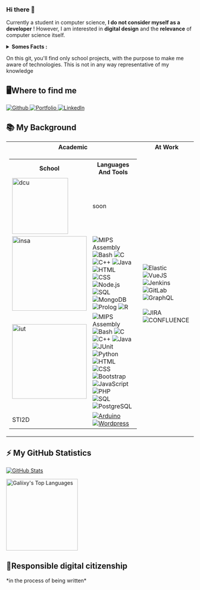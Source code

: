 ### Hi there 👋
Currently a student in computer science, <strong>I do not consider myself as a developer</strong> ! However, I am interested in <strong>digital design</strong> and the <strong>relevance</strong> of computer science itself. 


<details>
  <summary><strong>Somes Facts :</strong></summary>
<ul>
   25% of the applications in the world are never used
</ul>
<ul>
  10 to 50% of the software could be removed without causing any damage.
</ul>
<ul>
  3.8% of greenhouse gas emissions are generated by digital technology. Digital technology therefore emits more greenhouse gases than civil aviation!
</ul>
   </details>

 
On this git, you'll find only school projects, with the purpose to make me aware of technologies. This is not in any way representative of my knowledge

  <h2>🖥️Where to find me</h2>
<p>
  <a href="https://github.com/Galiixy/Galiixy" target="_blank">
    <img alt="Github" src="https://img.shields.io/badge/GitHub-%2312100E.svg?&style=for-the-badge&logo=Github&logoColor=white" />
  </a> 
  <a href="https://github.com/Galiixy/Galiixy" target="_blank">
    <img alt="Portfolio" src="https://img.shields.io/badge/Portfolio-ff9933?&style=for-the-badge&logo=Google-chrome&logoColor=white" />
  </a>
  <a href="https://www.linkedin.com/in/ga%C3%ABlle-ferreira-63656a12a/" target="_blank">
    <img alt="LinkedIn" src="https://img.shields.io/badge/linkedin-0077B5?&style=for-the-badge&logo=linkedin&logoColor=white" />
  </a>
</p>

  <h2>📚 My Background</h2>
  <table>
    <tr>
      <th>Academic</th>
      <th>At Work</th>
    </tr>
    <td>
      <table>
        <tr>
          <th>School</th>
          <th>Languages And Tools</th>
        </tr>
        <tr>
          <td>
            <img width='150px' alt="dcu" src="https://www.dcu.ie/sites/default/files/marketing/images/dcu_logo_stacked_black-01.png" />
          </td>
          <td>
            soon
          </td>
        </tr>
        <tr>
          <td>
            <img width='200px' alt="insa" src="https://www.insa-lyon.fr/sites/www.insa-lyon.fr/files/logo-blanc.png" />
          </td>
          <td>
            <img alt="MIPS Assembly" src="https://custom-icon-badges.herokuapp.com/badge/Assembly-525252.svg?logo=asm-hex&logoColor=white">
            <img alt="Bash" src="https://img.shields.io/badge/Bash-121011.svg?logo=gnu-bash&logoColor=white">
            <img alt="C" src="https://custom-icon-badges.herokuapp.com/badge/C-03599C.svg?logo=c-in-hexagon&logoColor=white">
            </br>
            <img alt="C++" src="https://custom-icon-badges.herokuapp.com/badge/C++-9C033A.svg?logo=cpp2&logoColor=white">
            <img alt="Java" src="https://custom-icon-badges.herokuapp.com/badge/Java-007396.svg?logo=java&logoColor=white">
            </br>
            <img alt="HTML" src="https://img.shields.io/badge/HTML-E34F26.svg?logo=html5&logoColor=white">
            <img alt="CSS" src="https://img.shields.io/badge/CSS-1572B6.svg?logo=css3&logoColor=white">
            <img alt="Node.js" src="https://img.shields.io/badge/Node.js-43853D.svg?logo=node.js&logoColor=white">
             </br>
            <img alt="SQL" src="https://custom-icon-badges.herokuapp.com/badge/SQL-025E8C.svg?logo=database&logoColor=white">
            <img alt="MongoDB" src ="https://img.shields.io/badge/MongoDB-4ea94b.svg?logo=mongodb&logoColor=white">
            </br>
            <img alt="Prolog" src="https://custom-icon-badges.herokuapp.com/badge/Prolog-E61B23.svg?logo=swi-prolog&logoColor=white">
            <img alt="R" src="https://img.shields.io/badge/R-276DC3.svg?logo=r&logoColor=white">
          </td>
        </tr>
        <tr>
          <td>
            <img  width='200px' alt="iut" src="https://upload.wikimedia.org/wikipedia/fr/d/de/Logo_Paris_Descartes.png" />
          </td>
          <td>
            <img alt="MIPS Assembly" src="https://custom-icon-badges.herokuapp.com/badge/Assembly-525252.svg?logo=asm-hex&logoColor=white">
            <img alt="Bash" src="https://img.shields.io/badge/Bash-121011.svg?logo=gnu-bash&logoColor=white">
            <img alt="C" src="https://custom-icon-badges.herokuapp.com/badge/C-03599C.svg?logo=c-in-hexagon&logoColor=white">
            </br>
            <img alt="C++" src="https://custom-icon-badges.herokuapp.com/badge/C++-9C033A.svg?logo=cpp2&logoColor=white">
            <img alt="Java" src="https://custom-icon-badges.herokuapp.com/badge/Java-007396.svg?logo=java&logoColor=white">
            <img alt="JUnit" src="https://custom-icon-badges.herokuapp.com/badge/JUnit-25A162.svg?logo=check-circle&logoColor=white">
            <img alt="Python" src="https://img.shields.io/badge/Python-14354C.svg?logo=python&logoColor=white">
            </br>
            <img alt="HTML" src="https://img.shields.io/badge/HTML-E34F26.svg?logo=html5&logoColor=white">
            <img alt="CSS" src="https://img.shields.io/badge/CSS-1572B6.svg?logo=css3&logoColor=white">
            <img alt="Bootstrap" src="https://img.shields.io/badge/Bootstrap-7952B3.svg?logo=bootstrap&logoColor=white">
            <img alt="JavaScript" src="https://img.shields.io/badge/JavaScript-F7DF1E.svg?logo=javascript&logoColor=black">
            <img alt="PHP" src="https://img.shields.io/badge/PHP-777BB4.svg?logo=php&logoColor=white">
            </br>
            <img alt="SQL" src="https://custom-icon-badges.herokuapp.com/badge/SQL-025E8C.svg?logo=database&logoColor=white">
            <img alt="PostgreSQL" src ="https://img.shields.io/badge/PostgreSQL-316192.svg?logo=postgresql&logoColor=white">
          </td>
        </tr>
        <tr>
          <td>
            STI2D
          </td>
          <td>
            <a href="#"><img alt="Arduino" src="https://img.shields.io/badge/-Arduino-00979D?logo=Arduino&logoColor=white"></a>
            <a href="#"><img alt="Wordpress" src="https://img.shields.io/badge/Wordpress-21759B?logo=wordpress&logoColor=white"></a>
          </td>
        </tr>
      </table>
     </td>
     <td>
      <img alt="Elastic" src="https://img.shields.io/badge/-ElasticSearch-005571?style=for-the-badge&logo=elasticsearch">
      <img alt="VueJS" src="https://img.shields.io/badge/vuejs-%2335495e.svg?style=for-the-badge&logo=vuedotjs&logoColor=%234FC08D">
      <img alt="Jenkins" src="https://img.shields.io/badge/jenkins-%232C5263.svg?style=for-the-badge&logo=jenkins&logoColor=white">
      <img alt="GitLab" src="https://img.shields.io/badge/gitlab-%23181717.svg?style=for-the-badge&logo=gitlab&logoColor=white">
      <img alt="GraphQL" src ="https://img.shields.io/badge/-GraphQL-E10098?style=for-the-badge&logo=graphql&logoColor=white">
      </br></br>
      <img alt="JIRA" src="https://img.shields.io/badge/jira-%230A0FFF.svg?style=for-the-badge&logo=jira&logoColor=white">
      <img alt="CONFLUENCE" src="https://img.shields.io/badge/confluence-%23172BF4.svg?style=for-the-badge&logo=confluence&logoColor=white">
    </td>
  </table>



<h2>⚡ My GitHub Statistics </h2>

[![GitHub Stats](https://github-readme-stats.vercel.app/api?username=Galiixy&layout=compact&theme=dracula&hide=stars)](https://github.com/anuraghazra/github-readme-stats)


<a href="https://github.com/anuraghazra/github-readme-stats"><img alt="Galiixy's Top Languages" src="https://github-readme-stats.vercel.app/api/top-langs/?username=Galiixy&langs_count=9&layout=compact&theme=react&hide_border=true&bg_color=1F222E&title_color=F85D7F&icon_color=F8D866" height="192px"/></a>

<h2>🌱Responsible digital citizenship </h2>
*in the process of being written*
